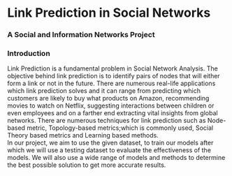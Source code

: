 # Link Prediction in Social Networks
### A Social and Information Networks Project

### Introduction
Link Prediction is a fundamental problem in Social Network Analysis. The
objective behind link prediction is to identify pairs of nodes that will either form a
link or not in the future. There are numerous real-life applications which link
prediction solves and it can range from predicting which customers are likely to
buy what products on Amazon, recommending movies to watch on Netflix,
suggesting interactions between children or even employees and on a farther end
extracting vital insights from global networks. There are numerous techniques for
link prediction such as Node-based metric, Topology-based metrics;which is
commonly used, Social Theory based metrics and Learning based methods.  
In our project, we aim to use the given dataset, to train our models after which we
will use a testing dataset to evaluate the effectiveness of the models. We will also
use a wide range of models and methods to determine the best possible solution to
get more accurate results.
